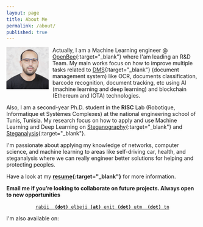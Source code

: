 ```yaml
---
layout: page
title: About Me
permalink: /about/
published: true
---
```


<style>
  .icondemo {
    margin: 0;
    padding: 0;
    list-style: none;
    text-align: center;
    margin-left: -5px;
    margin-right: -5px;
  }
  .icondemo__item {
    width: 25%;
    float: left;
    padding: 0;
  }
  .icondemo__inner {
    margin: 5px;
    padding: 15px 10px;
    border-radius: 6px;
  }
  .icondemo__item .icon {
    display: inline-block;
    font-size: 2rem;
    margin-bottom: 10px;
    transition: transform .12s linear;
  }
  .icondemo__item:hover .icon {
    transform: scale(1.2)
  }
  .icondemo__item code {
    display: block;
  }
</style>

<img style="float: left; margin:0 10px 10px 0; max-width:22%; max-height:22%;" markdown="1" src="/images/author.jpg" alt="author thumb" class="dot">

Actually, I am a Machine Learning engineer @ [OpenBee](https://www.openbee.com){:target="_blank"}  where I'am leading an R&D Team. My main works focus on how to improve multiple tasks related to [DMS](https://en.wikipedia.org/wiki/Document_management_system){:target="_blank"} (document management system) like OCR, documents classification, barcode recognition, document tracking, etc using AI (machine learning and deep learning) and blockchain (Ethereum and IOTA) technologies.

Also, I am a second-year Ph.D. student in the **RISC** Lab (Robotique, Informatique et Systèmes Complexes) at the national engineering school of Tunis, Tunisia. My research focus on how to apply and use Machine Learning and Deep Learning on [Steganography](/2018/Introduction-Steganography/){:target="_blank"} and [Steganalysis](/2018/Introduction-Steganalysis/){:target="_blank"}.

I'm passionate about applying my knowledge of networks, computer science, and machine learning to areas like self-driving car, health, and steganalysis where we can really engineer better solutions for helping and protecting peoples.

Have a look at my **[resume](https://rabi3elbeji.github.io/resume/){:target="_blank"}**  for more information.

**Email me if you’re looking to collaborate on future projects. Always open to new opportunities**


<center>
<code><A HREF="mailto:rabii.elbeji@enit.utm.tn">rabii  <b>(dot)</b> elbeji <b>(at)</b> enit <b>(dot)</b> utm  <b>(dot)</b> tn</A></code>
</center>


<div class="clearfix"></div>

I'm also available on:

<center>
<ul class="icondemo">
    <li class="icondemo__item">
      <div class="icondemo__inner">
        <a href="tel:+21622037588"> <i class="icon icon-phone"></i></a>
      </div>
    </li>
</ul>

<ul class="icondemo">
    <li class="icondemo__item">
      <div class="icondemo__inner">
        <a href="skype:rabii.elbeji1?call"> <i class="icon icon-skype"></i></a>
      </div>
    </li>
</ul>


<ul class="icondemo">
    <li class="icondemo__item">
      <div class="icondemo__inner">
      <a href="{{ site.author.linkedin }}" target="_blank"><i class="icon icon-linkedin"></i></a>
      </div>
    </li>
</ul>

<ul class="icondemo">
    <li class="icondemo__item">
      <div class="icondemo__inner">
      <a href="{{ site.author.twitter }}" target="_blank"><i class="icon icon-twitter"></i></a>
      </div>
    </li>
</ul>

</center>

<div class="clearfix"></div>
